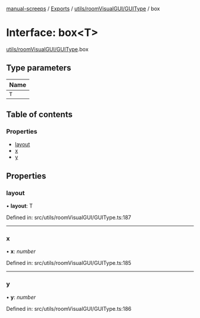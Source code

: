 [manual-screeps](../README.md) / [Exports](../modules.md) / [utils/roomVisualGUI/GUIType](../modules/utils_roomvisualgui_guitype.md) / box

# Interface: box<T\>

[utils/roomVisualGUI/GUIType](../modules/utils_roomvisualgui_guitype.md).box

## Type parameters

| Name |
| :------ |
| `T` |

## Table of contents

### Properties

- [layout](utils_roomvisualgui_guitype.box.md#layout)
- [x](utils_roomvisualgui_guitype.box.md#x)
- [y](utils_roomvisualgui_guitype.box.md#y)

## Properties

### layout

• **layout**: T

Defined in: src/utils/roomVisualGUI/GUIType.ts:187

___

### x

• **x**: *number*

Defined in: src/utils/roomVisualGUI/GUIType.ts:185

___

### y

• **y**: *number*

Defined in: src/utils/roomVisualGUI/GUIType.ts:186
